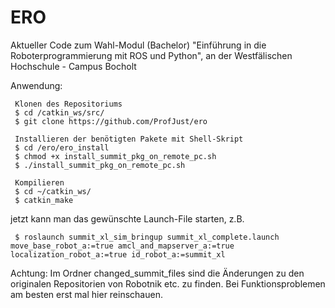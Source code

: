 # ERO
Aktueller Code zum Wahl-Modul (Bachelor) "Einführung in die Roboterprogrammierung mit ROS und Python", an der Westfälischen Hochschule - Campus Bocholt 

Anwendung:

     Klonen des Repositoriums 
     $ cd /catkin_ws/src/
     $ git clone https://github.com/ProfJust/ero
     
     Installieren der benötigten Pakete mit Shell-Skript
     $ cd /ero/ero_install
     $ chmod +x install_summit_pkg_on_remote_pc.sh
     $ ./install_summit_pkg_on_remote_pc.sh

     Kompilieren
     $ cd ~/catkin_ws/
     $ catkin_make


jetzt kann man das gewünschte Launch-File starten, z.B. 

     $ roslaunch summit_xl_sim_bringup summit_xl_complete.launch move_base_robot_a:=true amcl_and_mapserver_a:=true localization_robot_a:=true id_robot_a:=summit_xl

Achtung: Im Ordner changed_summit_files sind die Änderungen zu den originalen Repositorien von Robotnik etc. zu finden. Bei Funktionsproblemen am besten erst mal hier reinschauen.
